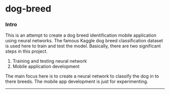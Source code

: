 # dog-breed

### Intro

This is an attempt to create a dog breed identification mobile application using neural networks. The famous Kaggle dog breed classification dataset is used here to train and test the model. Basically, there are two significant steps in this project.
1.  Training and testing neural network
2.  Mobile application development

The main focus here is to create a neural network to classify the dog in to there breeds. The mobile app development is just for experimenting. 

---
